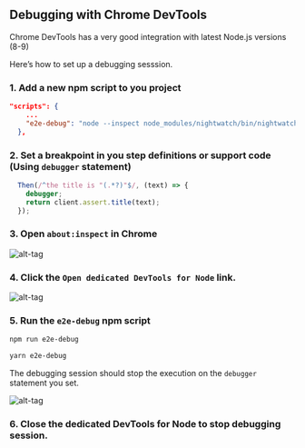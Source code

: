 ## Debugging with Chrome DevTools

Chrome DevTools has a very good integration with latest Node.js versions (8-9)

Here’s how to set up a debugging sesssion.

### 1. Add a new npm script to you project

```json
"scripts": {
    ...
    "e2e-debug": "node --inspect node_modules/nightwatch/bin/nightwatch"
  },
```

### 2. Set a breakpoint in you step definitions or support code (Using `debugger` statement)

```javascript
  Then(/^the title is "(.*?)"$/, (text) => {
    debugger;
    return client.assert.title(text);
  });
```

### 3. Open `about:inspect` in Chrome

![alt-tag](res/img/chrome-devtools-inspect.png)

### 4. Click the `Open dedicated DevTools for Node` link.

![alt-tag](res/img/chrome-devtools-nodejs.png)

### 5. Run the `e2e-debug` npm script

```bash
npm run e2e-debug
```

```bash
yarn e2e-debug
```

The debugging session should stop the execution on the `debugger` statement you set.

![alt-tag](res/img/chrome-devtools-breakpoint.png)

### 6. Close the dedicated DevTools for Node to stop debugging session.
